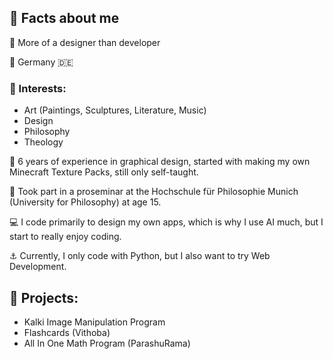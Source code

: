 ## 👋 Facts about me
🎨 More of a designer than developer

📍 Germany 🇩🇪

### 🥁 Interests:

- Art (Paintings, Sculptures, Literature, Music)
- Design
- Philosophy
- Theology

🔅 6 years of experience in graphical design, started with making my own Minecraft Texture Packs, still only self-taught.

🧭 Took part in a proseminar at the Hochschule für Philosophie Munich (University for Philosophy) at age 15.

💻 I code primarily to design my own apps, which is why I use AI much, but I start to really enjoy coding.

⚓ Currently, I only code with Python, but I also want to try Web Development.

## 🔮 Projects:

- Kalki Image Manipulation Program
- Flashcards (Vithoba)
- All In One Math Program (ParashuRama)

